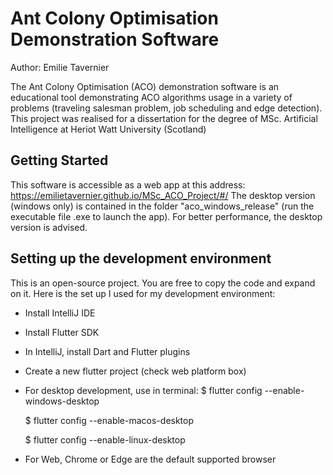 # Ant Colony Optimisation Demonstration Software

Author: Emilie Tavernier

The Ant Colony Optimisation (ACO) demonstration software is an educational tool demonstrating ACO algorithms usage in a variety of problems (traveling salesman problem, job scheduling and edge detection).
This project was realised for a dissertation for the degree of MSc. Artificial Intelligence at Heriot Watt University (Scotland)

## Getting Started

This software is accessible as a web app at this address: https://emilietavernier.github.io/MSc_ACO_Project/#/
The desktop version (windows only) is contained in the folder "aco_windows_release" (run the executable file .exe to launch the app). 
For better performance, the desktop version is advised.

## Setting up the development environment

This is an open-source project. You are free to copy the code and expand on it. 
Here is the set up I used for my development environment:
- Install IntelliJ IDE
- Install Flutter SDK
- In IntelliJ, install Dart and Flutter plugins
- Create a new flutter project (check web platform box)
- For desktop development, use in terminal:
    $ flutter config --enable-windows-desktop
    
    $ flutter config --enable-macos-desktop
    
    $ flutter config --enable-linux-desktop
    
- For Web, Chrome or Edge are the default supported browser
